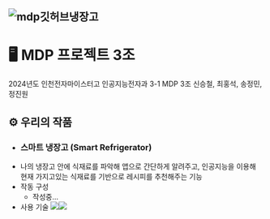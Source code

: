   ![mdp깃허브냉장고](https://github.com/alngozhddgagnblzc/MDP3-1_3team/assets/147483097/3f18cb8d-12cd-4848-8152-d89de691b5fd)
---------
# 🖥️ MDP 프로젝트 3조
2024년도 인천전자마이스터고 인공지능전자과 3-1 MDP 3조 신승철, 최홍석, 송정민, 정진원

## ⚙️ 우리의 작품
+ ### **스마트 냉장고 (Smart Refrigerator)**
+ 나의 냉장고 안에 식재료를 파악해 앱으로 간단하게 알려주고, 인공지능을 이용해 현재 가지고있는 식재료를 기반으로 레시피를 추천해주는 기능
+ 작동 구성
  + 작성중...
+ 사용 기술
<img src="https://img.shields.io/badge/Android-3DDC84?style=for-the-badge&logo=Android&logoColor=white"><img src="https://img.shields.io/badge/android%20studio-346ac1?style=for-the-badge&logo=android%20studio&logoColor=white">
